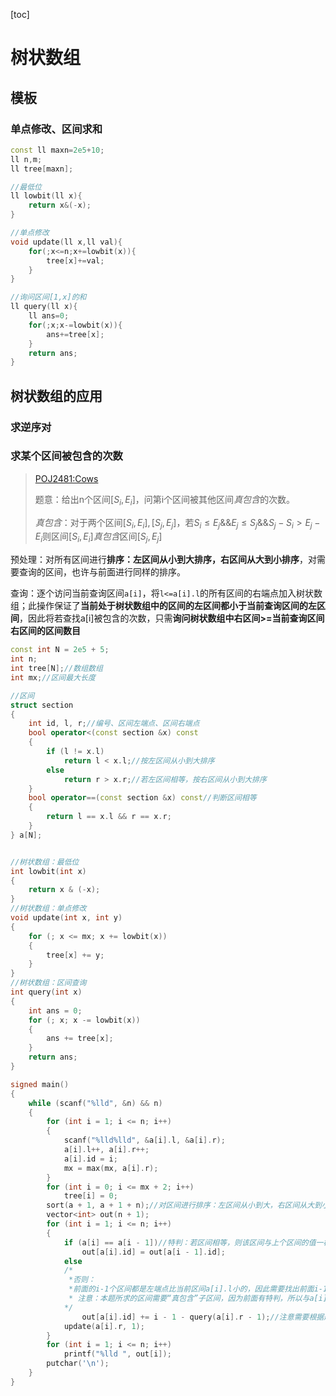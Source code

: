 [toc]

# 树状数组

## 模板

### 单点修改、区间求和

```c++
const ll maxn=2e5+10;
ll n,m;
ll tree[maxn];

//最低位
ll lowbit(ll x){
	return x&(-x);
}

//单点修改
void update(ll x,ll val){
	for(;x<=n;x+=lowbit(x)){
		tree[x]+=val;
	}
}

//询问区间[1,x]的和
ll query(ll x){
	ll ans=0;
	for(;x;x-=lowbit(x)){
		ans+=tree[x];
	}
	return ans;
}
```

## 树状数组的应用

### 求逆序对

### 求某个区间被包含的次数

> [POJ2481:Cows](http://poj.org/problem?id=2481)
>
> 题意：给出n个区间$[S_i,E_i]$，问第i个区间被其他区间*真包含*的次数。
>
> *真包含*：对于两个区间$[S_i,E_i],[S_j,E_j]$，若$S_i\leq E_j \&\&E_j\leq S_j \&\& S_j-S_i>E_j-E_i$则区间$[S_i,E_i]$*真包含*区间$[S_j,E_j]$

预处理：对所有区间进行**排序：左区间从小到大排序，右区间从大到小排序**，对需要查询的区间，也许与前面进行同样的排序。

查询：逐个访问当前查询区间`a[i]`，将`l<=a[i].l`的所有区间的右端点加入树状数组；此操作保证了**当前处于树状数组中的区间的左区间都小于当前查询区间的左区间**，因此将若查找a[i]被包含的次数，只需**询问树状数组中右区间>=当前查询区间右区间的区间数目**

```c++
const int N = 2e5 + 5;
int n;
int tree[N];//数组数组
int mx;//区间最大长度

//区间
struct section
{
    int id, l, r;//编号、区间左端点、区间右端点
    bool operator<(const section &x) const
    {
        if (l != x.l)
            return l < x.l;//按左区间从小到大排序
        else
            return r > x.r;//若左区间相等，按右区间从小到大排序
    }
    bool operator==(const section &x) const//判断区间相等
    {
        return l == x.l && r == x.r;
    }
} a[N];


//树状数组：最低位
int lowbit(int x)
{
    return x & (-x);
}
//树状数组：单点修改
void update(int x, int y)
{
    for (; x <= mx; x += lowbit(x))
    {
        tree[x] += y;
    }
}
//树状数组：区间查询
int query(int x)
{
    int ans = 0;
    for (; x; x -= lowbit(x))
    {
        ans += tree[x];
    }
    return ans;
}

signed main()
{
    while (scanf("%lld", &n) && n)
    {
        for (int i = 1; i <= n; i++)
        {
            scanf("%lld%lld", &a[i].l, &a[i].r);
            a[i].l++, a[i].r++;
            a[i].id = i;
            mx = max(mx, a[i].r);
        }
        for (int i = 0; i <= mx + 2; i++)
            tree[i] = 0;
        sort(a + 1, a + 1 + n);//对区间进行排序：左区间从小到大，右区间从大到小
        vector<int> out(n + 1);
        for (int i = 1; i <= n; i++)
        {
            if (a[i] == a[i - 1])//特判：若区间相等，则该区间与上个区间的值一样
                out[a[i].id] = out[a[i - 1].id];
            else
            /*
             *否则：
             *前面的i-1个区间都是左端点比当前区间a[i].l小的，因此需要找出前面i-1个区间中比当前右区间大的数量
             * 注意：本题所求的区间需要“真包含”子区间，因为前面有特判，所以与a[i].r相等的区间也要包含在内，所以out[a[i].id]=i-1-query(a[i].r-1)
            */
                out[a[i].id] += i - 1 - query(a[i].r - 1);//注意需要根据题目弄清楚边界：是否包含a[i].r
            update(a[i].r, 1);
        }
        for (int i = 1; i <= n; i++)
            printf("%lld ", out[i]);
        putchar('\n');
    }
}
```

